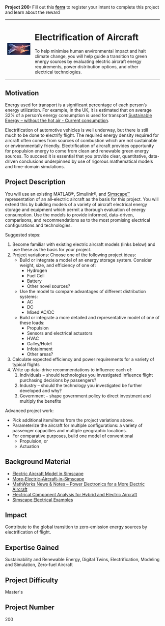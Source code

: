 **Project 200:** Fill out this <strong>[form](https://forms.office.com/Pages/ResponsePage.aspx?id=ETrdmUhDaESb3eUHKx3B5lOTzSa_A6lPqq2LJKzvpM5UMTBZRkc4UTRETjFERVRDWllQRE40OUFSQS4u)</strong> to  register your intent to complete this project and learn about the reward

<table>
<td><img src="/images/ElectrificationAircraft.jpg"  width=500 /></td>
<td><p><h1>Electrification of Aircraft</h1></p>
<p> To help minimise human environmental impact and halt climate change, you will help guide a transition to green energy sources by evaluating electric aircraft energy requirements, power distribution options, and other electrical technologies. </p>
</table>

## Motivation

Energy used for transport is a significant percentage of each person’s energy utilization.  For example, in the UK, it is estimated that on average 32% of a person’s energy consumption is used for transport [Sustainable Energy – without the hot air - Current consumption](http://www.withouthotair.com/c19/page_116.shtml). 

Electrification of automotive vehicles is well underway, but there is still much to be done to electrify flight. The required energy density required for aircraft often comes from sources of combustion which are not sustainable or environmentally friendly.  Electrification of aircraft provides opportunity for propulsion energy to come from clean and renewable green energy sources.  To succeed it is essential that you provide clear, quantitative, data-driven conclusions underpinned by use of rigorous mathematical models and time-domain simulations. 

## Project Description

You will use an existing MATLAB®, Simulink®, and [Simscape™](https://www.mathworks.com/products/simscape.html) representation of an all-electric aircraft as the basis for this project.  You will extend this by building models of a variety of aircraft electrical energy storage and equipment which permit a thorough evaluation of energy consumption.  Use the models to provide informed, data-driven, comparisons, and recommendations as to the most promising electrical configurations and technologies.

Suggested steps:
1. Become familiar with existing electric aircraft models (links below) and use these as the basis for your project.
2. Project variations: Choose one of the following project ideas:
	- Build or integrate a model of an energy storage system. Consider weight, size, and efficiency of one of:
		- Hydrogen
		- Fuel Cell
		- Battery
		- Other novel sources?
	- Use the model to compare advantages of different distribution systems:
		- AC
		- DC
		- Mixed AC/DC
	- Build or integrate a more detailed and representative model of one of these loads:
		- Propulsion
		- Sensors and electrical actuators
		- HVAC
		- Galley/Hotel
		- Infotainment
		- Other areas?
3. Calculate expected efficiency and power requirements for a variety of typical flights
4. Write up data-drive recommendations to influence each of:
	1. Individuals – should technologies you investigated influence flight purchasing decisions by passengers?
	2. Industry – should the technology you investigated be further developed and why?
	3. Government – shape government policy to direct investment and multiply the benefits

Advanced project work:
- Pick additional item/items from the project variations above.
- Parameterize the aircraft for multiple configurations: a variety of passenger capacities and multiple geographic locations.
- For comparative purposes, build one model of conventional
	- Propulsion, or
	- Actuation

## Background Material

- [Electric Aircraft Model in Simscape]( https://www.mathworks.com/matlabcentral/fileexchange/64991-electric-aircraft-model-in-simscape) 
- [More-Electric-Aircraft-in-Simscape]( https://www.mathworks.com/matlabcentral/fileexchange/75289-more-electric-aircraft-in-simscape) 
- [MathWorks News & Notes – Power Electronics for a More Electric Aircraft](https://uk.mathworks.com/content/dam/mathworks/tag-team/Objects/m/92984v00_NN2016_Fullbook.pdf) 
- [Electrical Component Analysis for Hybrid and Electric Aircraft]( https://www.mathworks.com/help/aeroblks/Electrical-Component-Analysis-Hybrid-and-Electric-Aircraft.html)
- [Simscape Electrical Examples](https://www.mathworks.com/help/physmod/sps/examples.html)

## Impact

Contribute to the global transition to zero-emission energy sources by electrification of flight. 

## Expertise Gained 

Sustainability and Renewable Energy, Digital Twins, Electrification, Modeling and Simulation, Zero-fuel Aircraft

## Project Difficulty

Master's

## Project Number

200
